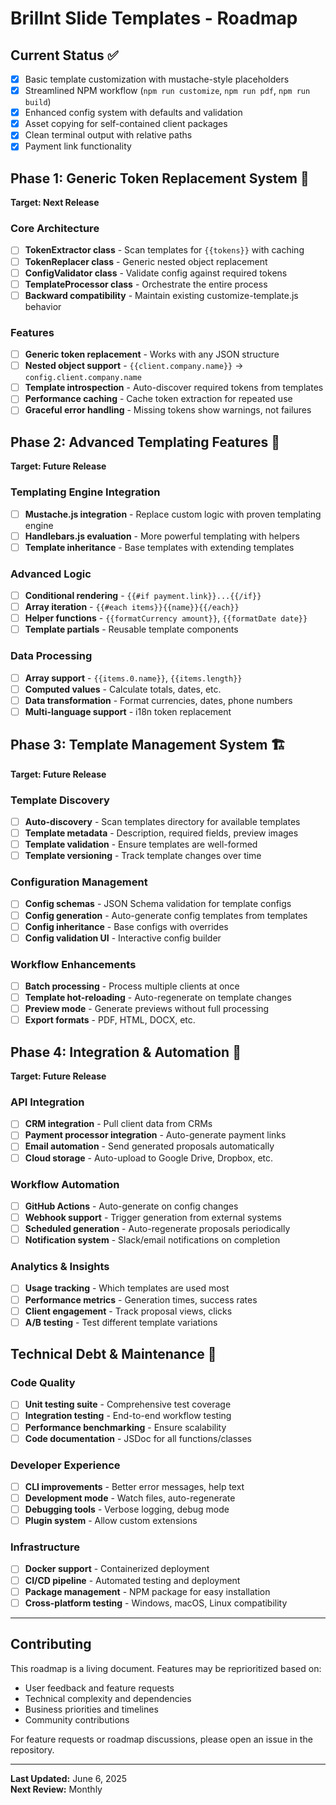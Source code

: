 # Brillnt Slide Templates - Roadmap

## Current Status ✅
- [x] Basic template customization with mustache-style placeholders
- [x] Streamlined NPM workflow (`npm run customize`, `npm run pdf`, `npm run build`)
- [x] Enhanced config system with defaults and validation
- [x] Asset copying for self-contained client packages
- [x] Clean terminal output with relative paths
- [x] Payment link functionality

## Phase 1: Generic Token Replacement System 🚧
**Target: Next Release**

### Core Architecture
- [ ] **TokenExtractor class** - Scan templates for `{{tokens}}` with caching
- [ ] **TokenReplacer class** - Generic nested object replacement
- [ ] **ConfigValidator class** - Validate config against required tokens
- [ ] **TemplateProcessor class** - Orchestrate the entire process
- [ ] **Backward compatibility** - Maintain existing customize-template.js behavior

### Features
- [ ] **Generic token replacement** - Works with any JSON structure
- [ ] **Nested object support** - `{{client.company.name}}` → `config.client.company.name`
- [ ] **Template introspection** - Auto-discover required tokens from templates
- [ ] **Performance caching** - Cache token extraction for repeated use
- [ ] **Graceful error handling** - Missing tokens show warnings, not failures

## Phase 2: Advanced Templating Features 🔮
**Target: Future Release**

### Templating Engine Integration
- [ ] **Mustache.js integration** - Replace custom logic with proven templating engine
- [ ] **Handlebars.js evaluation** - More powerful templating with helpers
- [ ] **Template inheritance** - Base templates with extending templates

### Advanced Logic
- [ ] **Conditional rendering** - `{{#if payment.link}}...{{/if}}`
- [ ] **Array iteration** - `{{#each items}}{{name}}{{/each}}`
- [ ] **Helper functions** - `{{formatCurrency amount}}`, `{{formatDate date}}`
- [ ] **Template partials** - Reusable template components

### Data Processing
- [ ] **Array support** - `{{items.0.name}}`, `{{items.length}}`
- [ ] **Computed values** - Calculate totals, dates, etc.
- [ ] **Data transformation** - Format currencies, dates, phone numbers
- [ ] **Multi-language support** - i18n token replacement

## Phase 3: Template Management System 🏗️
**Target: Future Release**

### Template Discovery
- [ ] **Auto-discovery** - Scan templates directory for available templates
- [ ] **Template metadata** - Description, required fields, preview images
- [ ] **Template validation** - Ensure templates are well-formed
- [ ] **Template versioning** - Track template changes over time

### Configuration Management
- [ ] **Config schemas** - JSON Schema validation for template configs
- [ ] **Config generation** - Auto-generate config templates from templates
- [ ] **Config inheritance** - Base configs with overrides
- [ ] **Config validation UI** - Interactive config builder

### Workflow Enhancements
- [ ] **Batch processing** - Process multiple clients at once
- [ ] **Template hot-reloading** - Auto-regenerate on template changes
- [ ] **Preview mode** - Generate previews without full processing
- [ ] **Export formats** - PDF, HTML, DOCX, etc.

## Phase 4: Integration & Automation 🤖
**Target: Future Release**

### API Integration
- [ ] **CRM integration** - Pull client data from CRMs
- [ ] **Payment processor integration** - Auto-generate payment links
- [ ] **Email automation** - Send generated proposals automatically
- [ ] **Cloud storage** - Auto-upload to Google Drive, Dropbox, etc.

### Workflow Automation
- [ ] **GitHub Actions** - Auto-generate on config changes
- [ ] **Webhook support** - Trigger generation from external systems
- [ ] **Scheduled generation** - Auto-regenerate proposals periodically
- [ ] **Notification system** - Slack/email notifications on completion

### Analytics & Insights
- [ ] **Usage tracking** - Which templates are used most
- [ ] **Performance metrics** - Generation times, success rates
- [ ] **Client engagement** - Track proposal views, clicks
- [ ] **A/B testing** - Test different template variations

## Technical Debt & Maintenance 🔧

### Code Quality
- [ ] **Unit testing suite** - Comprehensive test coverage
- [ ] **Integration testing** - End-to-end workflow testing
- [ ] **Performance benchmarking** - Ensure scalability
- [ ] **Code documentation** - JSDoc for all functions/classes

### Developer Experience
- [ ] **CLI improvements** - Better error messages, help text
- [ ] **Development mode** - Watch files, auto-regenerate
- [ ] **Debugging tools** - Verbose logging, debug mode
- [ ] **Plugin system** - Allow custom extensions

### Infrastructure
- [ ] **Docker support** - Containerized deployment
- [ ] **CI/CD pipeline** - Automated testing and deployment
- [ ] **Package management** - NPM package for easy installation
- [ ] **Cross-platform testing** - Windows, macOS, Linux compatibility

---

## Contributing

This roadmap is a living document. Features may be reprioritized based on:
- User feedback and feature requests
- Technical complexity and dependencies
- Business priorities and timelines
- Community contributions

For feature requests or roadmap discussions, please open an issue in the repository.

---

**Last Updated:** June 6, 2025  
**Next Review:** Monthly

